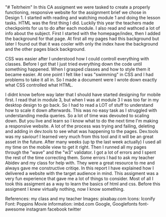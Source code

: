 "# Teitrheim"
In this CA assigment we were tasked to create a properly functioning, responsive website for the assignment brief we chose in Design 1. I started with reading and watching module 1 and doing the lesson tasks. HTML was the first thing I did. Luckily this year the teachers made checkpoints for us to do after each module. I also read and wathced a lot of info about the subject. First I started with the homepage/index, then I added the background for that page. At first all my pages had this background but later I found out that it was cooler with only the index have the background and the other pages black background.

CSS was easier after I understood how I could controll everything with classes. Before I got that I just tried everything down the code until something happened. When I grasped classes and how to style them it became easier. At one point I felt like I was "swimming" in CSS and I had problems to take it all in. So I made a document were I wrote down exactly what CSS controlled what HTML.

I didnt know before way later that I should have started designing for mobile first. I read that in module 3, but when I was at module 3 I was too far in my desktop design to go back. So I had to read a LOT of stuff to understand how to scale it down afterwards. This was no easy task as I struggled with understanding media queries. So a lot of time was devouted to scaling down. But you live and learn so I know what to do the next time I'm making a responsive website. A lot of the process was trying and failing, deleting and adding in dev.tools to see what was happening to the pages. Dev.tools was my saviour! I learned very much from this tool and it will be an great asset in the future. After many weeks (up tp the last week actually) I used all my time on the mobile view to get it right. Then I runned all my pages through the "wave" and the "w3" validator. I got a lot of errors and I spent the rest of the time correcting them. Some errors I had to ask my teacher Abidev and my class for help with. They were a great resource to me and always gave me constructive critiqe.
In this report I have explained how I delivered a website with the target audience in mind. This assigment was a very fun experience that gave me a lot of things to consider. Most of all I took this assigment as a way to learn the basics of html and css. Before this assigment I knew virtually nothing, now I know something.

References: my class and my teacher
Images: pixabay.com
Icons: Iconify
Font: Poppins
Movie information: imbd.com
Google, Googlefonts
font-awesome
instagram
facebook
twitter